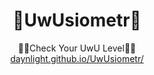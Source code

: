 <div align=center><h1>🥺UwUsiometr🥺</h1></div>
<div align=center>🧐🧐Check Your UwU Level🥺🥺</br>
<a href="https://daynlight.github.io/UwUsiometr/">daynlight.github.io/UwUsiometr/</a></div>
